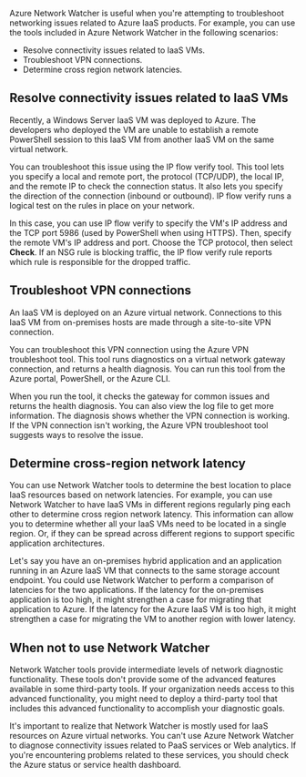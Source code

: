 Azure Network Watcher is useful when you're attempting to troubleshoot networking issues related to Azure IaaS products. For example, you can use the tools included in Azure Network Watcher in the following scenarios: 

- Resolve connectivity issues related to IaaS VMs.
- Troubleshoot VPN connections.
- Determine cross region network latencies.

## Resolve connectivity issues related to IaaS VMs

Recently, a Windows Server IaaS VM was deployed to Azure. The developers who deployed the VM are unable to establish a remote PowerShell session to this IaaS VM from another IaaS VM on the same virtual network.  

You can troubleshoot this issue using the IP flow verify tool. This tool lets you specify a local and remote port, the protocol (TCP/UDP), the local IP, and the remote IP to check the connection status. It also lets you specify the direction of the connection (inbound or outbound). IP flow verify runs a logical test on the rules in place on your network.

In this case, you can use IP flow verify to specify the VM's IP address and the TCP port 5986 (used by PowerShell when using HTTPS). Then, specify the remote VM's IP address and port. Choose the TCP protocol, then select **Check**. If an NSG rule is blocking traffic, the IP flow verify rule reports which rule is responsible for the dropped traffic.

## Troubleshoot VPN connections

An IaaS VM is deployed on an Azure virtual network. Connections to this IaaS VM from on-premises hosts are made through a site-to-site VPN connection.

You can troubleshoot this VPN connection using the Azure VPN troubleshoot tool. This tool runs diagnostics on a virtual network gateway connection, and returns a health diagnosis. You can run this tool from the Azure portal, PowerShell, or the Azure CLI.

When you run the tool, it checks the gateway for common issues and returns the health diagnosis. You can also view the log file to get more information. The diagnosis shows whether the VPN connection is working. If the VPN connection isn't working, the Azure VPN troubleshoot tool suggests ways to resolve the issue.

## Determine cross-region network latency

You can use Network Watcher tools to determine the best location to place IaaS resources based on network latencies. For example, you can use Network Watcher to have IaaS VMs in different regions regularly ping each other to determine cross region network latency. This information can allow you to determine whether all your IaaS VMs need to be located in a single region. Or, if they can be spread across different regions to support specific application architectures.  

Let's say you have an on-premises hybrid application and an application running in an Azure IaaS VM that connects to the same storage account endpoint. You could use Network Watcher to perform a comparison of latencies for the two applications. If the latency for the on-premises application is too high, it might strengthen a case for migrating that application to Azure. If the latency for the Azure IaaS VM is too high, it might strengthen a case for migrating the VM to another region with lower latency.

## When not to use Network Watcher

Network Watcher tools provide intermediate levels of network diagnostic functionality. These tools don't provide some of the advanced features available in some third-party tools. If your organization needs access to this advanced functionality, you might need to deploy a third-party tool that includes this advanced functionality to accomplish your diagnostic goals.  

It's important to realize that Network Watcher is mostly used for IaaS resources on Azure virtual networks. You can't use Azure Network Watcher to diagnose connectivity issues related to PaaS services or Web analytics. If you're encountering problems related to these services, you should check the Azure status or service health dashboard.
